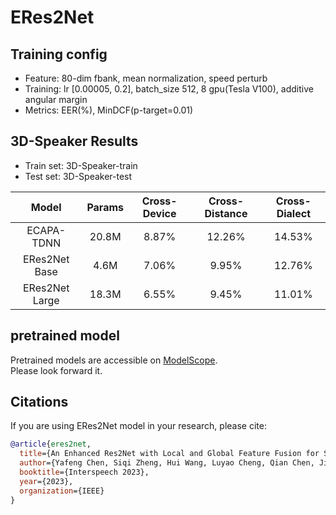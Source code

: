 # ERes2Net

## Training config
- Feature: 80-dim fbank, mean normalization, speed perturb
- Training: lr [0.00005, 0.2], batch_size 512, 8 gpu(Tesla V100), additive angular margin
- Metrics: EER(%), MinDCF(p-target=0.01)

## 3D-Speaker Results
- Train set: 3D-Speaker-train
- Test set: 3D-Speaker-test

| Model | Params | Cross-Device | Cross-Distance | Cross-Dialect |
|:-----:|:------:| :------:|:------:|:------:|
| ECAPA-TDNN | 20.8M | 8.87% | 12.26% | 14.53% |
| ERes2Net Base | 4.6M | 7.06% | 9.95% | 12.76% |
| ERes2Net Large | 18.3M | 6.55% | 9.45% | 11.01% |

## pretrained model
Pretrained models are accessible on [ModelScope](https://www.modelscope.cn/models?page=1&tasks=speaker-verification&type=audio).<br>
Please look forward it.

## Citations
If you are using ERes2Net model in your research, please cite: 
```BibTeX
@article{eres2net,
  title={An Enhanced Res2Net with Local and Global Feature Fusion for Speaker Verification},
  author={Yafeng Chen, Siqi Zheng, Hui Wang, Luyao Cheng, Qian Chen, Jiajun Qi},
  booktitle={Interspeech 2023},
  year={2023},
  organization={IEEE}
}
```
